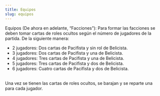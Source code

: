 ```yaml
---
title: Equipos
slug: equipos
---
```

Equipos (De ahora en adelante, “Facciones”):
Para formar las facciones se deben tomar cartas de roles ocultos según el número de jugadores de la partida. De la siguiente manera:<Br>
- 2 jugadores: Dos cartas de Pacifista y sin rol de Belicista.
- 3 jugadores: Dos cartas de Pacifista y una de Belicista.
- 4 jugadores: Tres cartas de Pacifista y una de Belicista.
- 5 jugadores: Tres cartas de Pacifista y dos de Belicista.
- 6 jugadores: Cuatro cartas de Pacifista y dos de Belicista.

<Br>Una vez se tienen las cartas de roles ocultos, se barajan y se reparte una para cada jugador.
